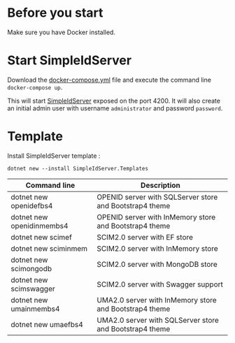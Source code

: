 # Before you start

Make sure you have Docker installed.

# Start SimpleIdServer

Download the [docker-compose.yml](https://raw.githubusercontent.com/simpleidserver/SimpleIdServer/master/conf/docker/2.0.1/docker-compose.yml) file and execute the command line `docker-compose up`. 

This will start [SimpleIdServer](http://localhost:4200) exposed on the port 4200. It will also create an initial admin user with username `administrator` and password `password`. 

# Template

Install SimpleIdServer template :

```
dotnet new --install SimpleIdServer.Templates
```

| Command line              | Description                                                |
| ------------------------- | ---------------------------------------------------------- |
| dotnet new openidefbs4    | OPENID server with SQLServer store and Bootstrap4 theme    |
| dotnet new openidinmembs4 | OPENID server with InMemory store and Bootstrap4 theme     |
| dotnet new scimef         | SCIM2.0 server with EF store                               |
| dotnet new sciminmem      | SCIM2.0 server with InMemory store                         |
| dotnet new scimongodb     | SCIM2.0 server with MongoDB store                          |
| dotnet new scimswagger    | SCIM2.0 server with Swagger support                        |
| dotnet new umainmembs4    | UMA2.0 server with InMemory store and Bootstrap4 theme     |
| dotnet new umaefbs4       | UMA2.0 server with SQLServer store and Bootstrap4 theme    |